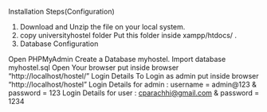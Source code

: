 
Installation Steps(Configuration)

1. Download and Unzip the file on your local system.
2. copy universityhostel folder Put this folder inside xampp/htdocs/ .
3. Database Configuration

Open PHPMyAdmin
Create a Database myhostel.
Import database myhostel.sql
Open Your browser put inside browser “http://localhost/hostel/”
Login Details
To Login as admin put inside browser “http://localhost/hostel”
Login Details for admin : username = admin@123 & password = 123
Login Details for user : cparachhi@gmail.com & password = 1234
